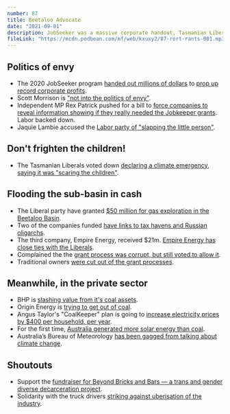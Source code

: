 ```yaml
---
number: 87
title: Beetaloo Advocate
date: "2021-09-01"
description: JobSeeker was a massive corporate handout, Tasmanian Liberals don't want to frighten the kids, and the government gives millions of dollars to gas miners (with Labor's help).
fileLink: "https://mcdn.podbean.com/mf/web/kxuxy2/87-rort-rants-001.mp3"
---
```


## Politics of envy

- The 2020 JobSeeker program [handed out millions of dollars](https://www.theguardian.com/australia-news/2021/feb/26/harvey-norman-to-keep-22m-in-jobkeeper-despite-profits-doubling-to-462m-in-pandemic) to [prop up record corporate profits](https://www.michaelwest.com.au/the-big-grift-how-the-top-end-of-town-rorted-jobkeeper/).
- Scott Morrison is ["not into the politics of envy"](https://www.abc.net.au/news/2021-02-13/climate-policy-morrison-government-commentary-what-about-answers/13149566).
- Independent MP Rex Patrick pushed for a bill to [force companies to reveal information showing if they really needed the Jobkeeper grants](https://www.abc.net.au/news/2021-08-09/companies-which-received-jobkeeper-to-remain-secret/100360512). Labor backed down.
- Jaquie Lambie accused the [Labor party of "slapping the little person"](https://7news.com.au/politics/jobkeeper-transparency-plan-set-for-defeat-c-3633160).

## Don't frighten the children!

- The Tasmanian Liberals voted down [declaring a climate emergency, saying it was "scaring the children"](https://www.examiner.com.au/story/7402656/greens-climate-change-motion-frightens-children-premier-claims/?cs=95).

## Flooding the sub-basin in cash

- The Liberal party have granted [$50 million for gas exploration in the Beetaloo Basin](https://www.minister.industry.gov.au/ministers/pitt/media-releases/grants-help-speed-beetaloo-drilling-program).
- Two of the companies funded [have links to tax havens and Russian oligarchs](https://www.theguardian.com/environment/2021/jul/28/beetaloo-basin-fracking-plan-gas-companies-linked-to-tax-secrecy-havens-and-liberal-party-inquiry-told).
- The third company, Empire Energy, received $21m. [Empire Energy has close ties with the Liberals](https://www.theguardian.com/australia-news/2021/aug/25/senate-committee-wants-beetaloo-gas-grants-investigated-as-labor-refers-matter-to-auditor-general).
- Complained the the [grant process was corrupt, but still voted to allow it](https://www.katherinetimes.com.au/story/7400760/motion-to-block-21m-beetaloo-basin-fracking-grant-to-fail/).
- Traditional owners [were cut out of the grant processes](https://www.theguardian.com/australia-news/2021/aug/02/beetaloo-basins-traditional-owners-condemn-government-for-fracking-handouts-to-gas-companies).

## Meanwhile, in the private sector

- BHP is [slashing value from it's coal assets](https://www.abc.net.au/news/2021-08-18/bhp-slashes-value-of-nsw-hunter-valley-coal-mine/100386610).
- Origin Energy is [trying to get out of coal](https://www.afr.com/companies/energy/coal-no-longer-baseload-at-origin-ceo-20210819-p58k5l).
- Angus Taylor's "CoalKeeper" plan is going to [increase electricity prices by $400 per household, per year](https://www.crikey.com.au/2021/08/26/coalkeeper-cost/).
- For the first time, [Australia generated more solar energy than coal](https://www.theguardian.com/australia-news/2021/aug/23/solar-power-in-australia-outstrips-coal-fired-electricity-for-first-time).
- Australia’s Bureau of Meteorology [has been gagged from talking about climate change](https://www.michaelwest.com.au/undue-influence-oil-and-gas-giants-infiltrate-australias-bureau-of-meteorology/).





## Shoutouts

- Support the [fundraiser for Beyond Bricks and Bars — a trans and gender diverse decarceration project](https://chuffed.org/project/beyond-bricks-bars-tgd-decarceration-project).
- Solidarity with the truck drivers [striking against uberisation of the industry](https://www.abc.net.au/news/2021-08-27/toll-truck-drivers-strike-covid-food-fuel-supplies-logistics/100411534).
